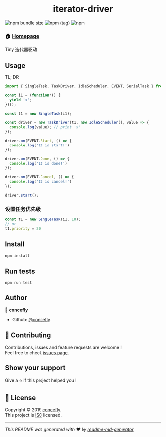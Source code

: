 <h1 align="center">iterator-driver</h1>

![npm bundle size](https://img.shields.io/bundlephobia/min/iterator-driver)
![npm (tag)](https://img.shields.io/npm/v/iterator-driver/latest)
![npm](https://img.shields.io/npm/dw/iterator-driver)

### 🏠 [Homepage](https://github.com/concefly/iterator-driver#readme)

Tiny 迭代器驱动

## Usage

TL; DR

```js
import { SingleTask, TaskDriver, IdleScheduler, EVENT, SerialTask } from 'iterator-driver';

const i1 = (function*() {
  yield 'x';
})();

const t1 = new SingleTask(i1);

const driver = new TaskDriver(t1, new IdleScheduler(), value => {
  console.log(value); // print 'x'
});

driver.on(EVENT.Start, () => {
  console.log('It is start!')
});

driver.on(EVENT.Done, () => {
  console.log('It is done!')
});

driver.on(EVENT.Cancel, () => {
  console.log('It is cancel!')
});

driver.start();
```

### 设置任务优先级

```js
const t1 = new SingleTask(i1, 10);
// or
t1.priority = 20
```

## Install

```sh
npm install
```

## Run tests

```sh
npm run test
```

## Author

👤 **concefly**

* Github: [@concefly](https://github.com/concefly)

## 🤝 Contributing

Contributions, issues and feature requests are welcome !<br />Feel free to check [issues page](https://github.com/concefly/iterator-driver/issues).

## Show your support

Give a ⭐️ if this project helped you !

## 📝 License

Copyright © 2019 [concefly](https://github.com/concefly).<br />
This project is [ISC](https://github.com/concefly/iterator-driver/blob/master/LICENSE) licensed.

***
_This README was generated with ❤️ by [readme-md-generator](https://github.com/kefranabg/readme-md-generator)_